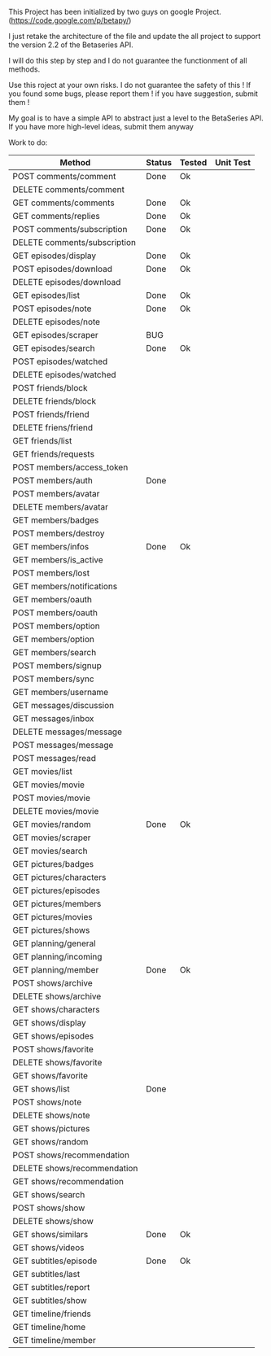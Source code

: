 This Project has been initialized by two guys on google Project. (https://code.google.com/p/betapy/)

I just retake the architecture of the file and update the all project to
support the version 2.2 of the Betaseries API.

I will do this step by step and I do not guarantee the functionment of all methods.

Use this roject at your own risks. I do not guarantee the safety of this ! If you found some bugs, please report them ! if you have suggestion, submit them !

My goal is to have a simple API to abstract just a level to the BetaSeries API. If you have more high-level ideas, submit them anyway

Work to do:

|Method|Status|Tested|Unit Test|
|------|------|------|---------|
|POST comments/comment|Done|Ok||
|DELETE comments/comment||||
|GET comments/comments|Done|Ok||
|GET comments/replies|Done|Ok||
|POST comments/subscription|Done|Ok||
|DELETE comments/subscription||||
|GET episodes/display|Done|Ok||
|POST episodes/download|Done|Ok||
|DELETE episodes/download||||
|GET episodes/list|Done|Ok||
|POST episodes/note|Done|Ok||
|DELETE episodes/note||||
|GET episodes/scraper|BUG|||
|GET episodes/search|Done|Ok||
|POST episodes/watched||||
|DELETE episodes/watched||||
|POST friends/block||||
|DELETE friends/block||||
|POST friends/friend||||
|DELETE friens/friend||||
|GET friends/list||||
|GET friends/requests||||
|POST members/access_token||||
|POST members/auth|Done|||
|POST members/avatar||||
|DELETE members/avatar||||
|GET members/badges||||
|POST members/destroy||||
|GET members/infos|Done|Ok||
|GET members/is_active||||
|POST members/lost||||
|GET members/notifications||||
|GET members/oauth||||
|POST members/oauth||||
|POST members/option||||
|GET members/option||||
|GET members/search||||
|POST members/signup||||
|POST members/sync||||
|GET members/username||||
|GET messages/discussion||||
|GET messages/inbox||||
|DELETE messages/message||||
|POST messages/message||||
|POST messages/read||||
|GET movies/list||||
|GET movies/movie||||
|POST movies/movie||||
|DELETE movies/movie||||
|GET movies/random|Done|Ok||
|GET movies/scraper||||
|GET movies/search||||
|GET pictures/badges||||
|GET pictures/characters||||
|GET pictures/episodes||||
|GET pictures/members||||
|GET pictures/movies||||
|GET pictures/shows||||
|GET planning/general||||
|GET planning/incoming||||
|GET planning/member|Done|Ok||
|POST shows/archive||||
|DELETE shows/archive||||
|GET shows/characters||||
|GET shows/display||||
|GET shows/episodes||||
|POST shows/favorite||||
|DELETE shows/favorite||||
|GET shows/favorite||||
|GET shows/list|Done|||
|POST shows/note||||
|DELETE shows/note||||
|GET shows/pictures||||
|GET shows/random||||
|POST shows/recommendation||||
|DELETE shows/recommendation||||
|GET shows/recommendation||||
|GET shows/search||||
|POST shows/show||||
|DELETE shows/show||||
|GET shows/similars|Done|Ok||
|GET shows/videos||||
|GET subtitles/episode|Done|Ok||
|GET subtitles/last||||
|GET subtitles/report||||
|GET subtitles/show||||
|GET timeline/friends||||
|GET timeline/home||||
|GET timeline/member||||
